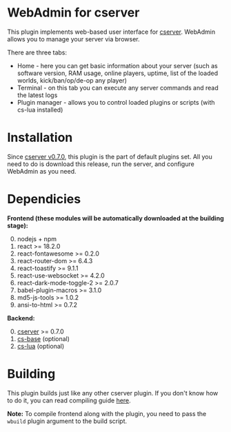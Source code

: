 # WebAdmin for cserver

This plugin implements web-based user interface for [cserver](https://github.com/igor725/cserver).
WebAdmin allows you to manage your server via browser.

There are three tabs:
* Home - here you can get basic information about your server (such as software version, RAM usage, online players, uptime, list of the loaded worlds, kick/ban/op/de-op any player)
* Terminal - on this tab you can execute any server commands and read the latest logs
* Plugin manager - allows you to control loaded plugins or scripts (with cs-lua installed)

# Installation

Since [cserver v0.7.0](https://github.com/igor725/cserver/releases/tag/v0.7.0), this plugin is the part of default plugins set. All you need to do is download this release, run the server, and configure WebAdmin as you need.

# Dependicies

**Frontend (these modules will be automatically downloaded at the building stage):**

0. nodejs + npm
1. react >= 18.2.0
2. react-fontawesome >= 0.2.0
3. react-router-dom >= 6.4.3
4. react-toastify >= 9.1.1
5. react-use-websocket >= 4.2.0
6. react-dark-mode-toggle-2 >= 2.0.7
7. babel-plugin-macros >= 3.1.0
8. md5-js-tools >= 1.0.2
9. ansi-to-html >= 0.7.2

**Backend:**

0. [cserver](https://github.com/igor725/cserver) >= 0.7.0
1. [cs-base](https://github.com/igor725/cs-base) (optional)
2. [cs-lua](https://github.com/igor725/cs-lua) (optional)

# Building

This plugin builds just like any other cserver plugin. If you don't know how to do it, you can read compiling guide [here](https://docs.igvx.ru/Compilation/).

**Note:** To compile frontend along with the plugin, you need to pass the `wbuild` plugin argument to the build script.
